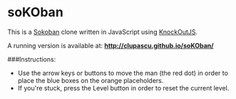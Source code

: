 soKOban
=======

This is a [Sokoban](http://en.wikipedia.org/wiki/Sokoban) clone written in JavaScript using [KnockOutJS](http://knockoutjs.com/).

A running version is available at: **http://clupascu.github.io/soKOban/**

###Instructions:
* Use the arrow keys or buttons to move the man (the red dot) in order to place the blue boxes on the orange placeholders.
* If you're stuck, press the Level button in order to reset the current level.


